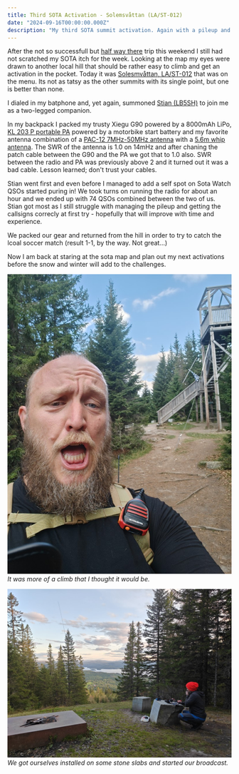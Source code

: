 ```yaml
---
title: Third SOTA Activation - Solemsvåttan (LA/ST-012)
date: "2024-09-16T00:00:00.000Z"
description: "My third SOTA summit activation. Again with a pileup and a lot of fun!"
---
```

After the not so successfull but [half way there](../half-way-there/) trip this weekend I still  had not scratched my SOTA itch for the week. Looking at the map my eyes were drawn to another local hill that should be rather easy to climb and get an activation in the pocket. Today it was [Solesmvåttan, LA/ST-012](https://sotl.as/summits/LA/ST-012) that was on the menu. Its not as tatsy as the other summits with its single point, but one is better than none.

I dialed in my batphone and, yet again, summoned [Stian (LB5SH)](https://lb5sh.no/) to join me as a two-legged companion. 

In my backpack I packed my trusty Xiegu G90 powered by a 8000mAh LiPo, [KL 203 P portable PA](https://www.rmitaly.com/en/product/kl-203-p/) powered by a motorbike start battery and my favorite antenna combination of a [PAC-12 7MHz-50MHz antenna](https://s.click.aliexpress.com/e/_DBHrEoj) with a [5.6m whip antenna](https://s.click.aliexpress.com/e/_DdsW1SF). The SWR of the antenna is 1.0 on 14mHz and after chaning the patch cable between the G90 and the PA we got that to 1.0 also. SWR between the radio and PA was previously above 2 and it turned out it was a bad cable. Lesson learned; don't trust your cables.

Stian went first and even before I managed to add a self spot on Sota Watch QSOs started puring in! We took turns on running the radio for about an hour and we ended up with 74 QSOs combined between the two of us. Stian got most as I still struggle with managing the pileup and getting the callsigns correcly at first try - hopefully that will improve with time and experience.

We packed our gear and returned from the hill in order to try to catch the lcoal soccer match (result 1-1, by the way. Not great...)

Now I am back at staring at the sota map and plan out my next activations before the snow and winter will add to the challenges.

![](IMG20240915180313.jpg)
_It was more of a climb that I thought it would be._

![](IMG20240915185714.jpg)
_We got ourselves installed on some stone slabs and started our broadcast._